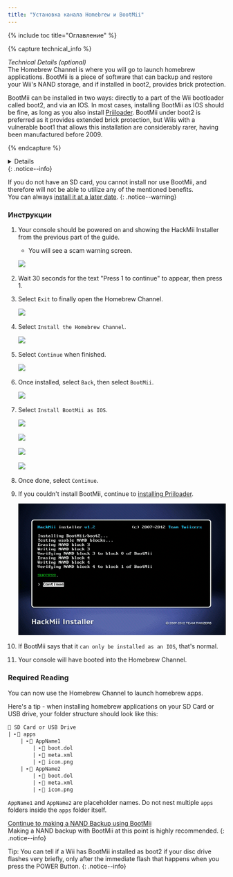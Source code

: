 ```yaml
---
title: "Установка канала Homebrew и BootMii"
---
```


{% include toc title="Оглавление" %}

{% capture technical_info %}
<summary><em>Technical Details (optional)</em></summary>
The Homebrew Channel is where you will go to launch homebrew applications. BootMii is a piece of software that can backup and restore your Wii's NAND storage, and if installed in boot2, provides brick protection.

BootMii can be installed in two ways: directly to a part of the Wii bootloader called boot2, and via an IOS. In most cases, installing BootMii as IOS should be fine, as long as you also install [Priiloader](priiloader). BootMii under boot2 is preferred as it provides extended brick protection, but Wiis with a vulnerable boot1 that allows this installation are considerably rarer, having been manufactured before 2009.

{% endcapture %}
<details>{{ technical_info | markdownify }}</details>
{: .notice--info}

If you do not have an SD card, you cannot install nor use BootMii, and therefore will not be able to utilize any of the mentioned benefits. <br> You can always [install it at a later date](hackmii).
{: .notice--warning}

### Инструкции

1. Your console should be powered on and showing the HackMii Installer from the previous part of the guide.
    + You will see a scam warning screen.

    ![](/images/hackmii/scam.png)

1. Wait 30 seconds for the text "Press 1 to continue" to appear, then press 1.
1. Select `Exit` to finally open the Homebrew Channel.

    ![](/images/hackmii/test_results.png)

1. Select `Install the Homebrew Channel`.

    ![](/images/hackmii/hbc_install.png)

1. Select `Continue` when finished.

    ![](/images/hackmii/hbc_install_ok.png)

1. Once installed, select `Back`, then select `BootMii`.

    ![](/images/hackmii/bootmii_install.png)

1. Select `Install BootMii as IOS`.

    ![](/images/hackmii/bootmii_install1.png)

    ![](/images/hackmii/bootmii_install2.png)

    ![](/images/hackmii/bootmii_install3.png)

    ![](/images/hackmii/bootmii_install_ok.png)

1. Once done, select `Continue`.
1. If you couldn't install BootMii, continue to [installing Priiloader](priiloader).

    ![](/images/hackmii/bootmii_install4.png)

1. If BootMii says that it `can only be installed as an IOS`, that's normal.
1. Your console will have booted into the Homebrew Channel.

### Required Reading

You can now use the Homebrew Channel to launch homebrew apps.

Here's a tip - when installing homebrew applications on your SD Card or USB drive, your folder structure should look like this:

```
💾 SD Card or USB Drive
| ╸📁 apps
    | ╸📁 AppName1
        | ╸📄 boot.dol
        | ╸📄 meta.xml
        | ╸📄 icon.png
    | ╸📁 AppName2
        | ╸📄 boot.dol
        | ╸📄 meta.xml
        | ╸📄 icon.png
```

`AppName1` and `AppName2` are placeholder names. Do not nest multiple `apps` folders inside the `apps` folder itself.

[Continue to making a NAND Backup using BootMii](bootmii)<br> Making a NAND backup with BootMii at this point is highly recommended.
{: .notice--info}

Tip: You can tell if a Wii has BootMii installed as boot2 if your disc drive flashes very briefly, only after the immediate flash that happens when you press the POWER Button.
{: .notice--info}
